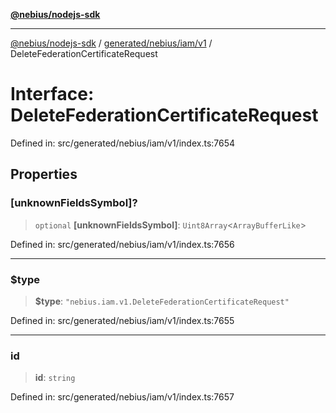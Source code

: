[**@nebius/nodejs-sdk**](../../../../../README.md)

---

[@nebius/nodejs-sdk](../../../../../README.md) / [generated/nebius/iam/v1](../README.md) / DeleteFederationCertificateRequest

# Interface: DeleteFederationCertificateRequest

Defined in: src/generated/nebius/iam/v1/index.ts:7654

## Properties

### \[unknownFieldsSymbol\]?

> `optional` **\[unknownFieldsSymbol\]**: `Uint8Array`\<`ArrayBufferLike`\>

Defined in: src/generated/nebius/iam/v1/index.ts:7656

---

### $type

> **$type**: `"nebius.iam.v1.DeleteFederationCertificateRequest"`

Defined in: src/generated/nebius/iam/v1/index.ts:7655

---

### id

> **id**: `string`

Defined in: src/generated/nebius/iam/v1/index.ts:7657
